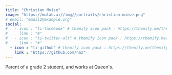 ```yaml
---
title: "Christian Muise"
image: "https://mulab.ai//img//portraits/christian.muise.png"
# email: "email2@example.org"
social:
#   - icon : "ti-facebook" # themify icon pack : https://themify.me/themify-icons
#     link : "#"
#   - icon : "ti-twitter-alt" # themify icon pack : https://themify.me/themify-icons
#     link : "#"
  - icon : "ti-github" # themify icon pack : https://themify.me/themify-icons
    link : "https://github.com/haz"
---
```


Parent of a grade 2 student, and works at Queen's.
